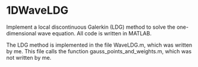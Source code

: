 # 1DWaveLDG
Implement a local discontinuous Galerkin (LDG) method to solve the one-dimensional wave equation. All code is written in MATLAB.

The LDG method is implemented in the file WaveLDG.m, which was written by me. This file calls the function gauss_points_and_weights.m, which was not written by me.
